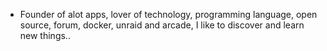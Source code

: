 
- Founder of alot apps, lover of technology, programming language, open source, forum, docker, unraid and arcade, I like to discover and learn new things..
<br>
